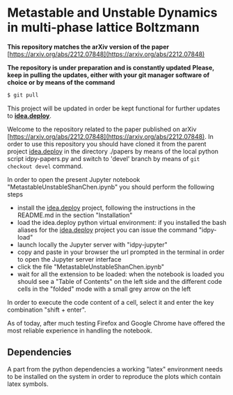 # Metastable and Unstable Dynamics in multi-phase lattice Boltzmann

**This repository matches the arXiv version of the paper** [https://arxiv.org/abs/2212.07848](https://arxiv.org/abs/2212.07848)

**The repository is under preparation and is constantly updated**
**Please, keep in pulling the updates, either with your git manager software of choice or by means of the command**
```bash
$ git pull
```

This project will be updated in order be kept functional for further updates to [**idea.deploy**](https://github.com/lullimat/idea.deploy).

Welcome to the repository related to the paper published on arXiv [https://arxiv.org/abs/2212.07848](https://arxiv.org/abs/2212.07848). In order to use this repository you should have cloned it from the parent project [idea.deploy](https://github.com/lullimat/idea.deploy) in the directory ./papers by means of the local python script idpy-papers.py and switch to 'devel' branch by means of `git checkout devel` command.

In order to open the present Jupyter notebook "MetastableUnstableShanChen.ipynb" you should perform the following steps
- install the [idea.deploy](https://github.com/lullimat/idea.deploy) project, following the instructions in the README.md in the section "Installation"
- load the idea.deploy python virtual environment: if you installed the bash aliases for the [idea.deploy](https://github.com/lullimat/idea.deploy) project you can issue the command "idpy-load"
- launch locally the Jupyter server with "idpy-jupyter"
- copy and paste in your browser the url prompted in the terminal in order to open the Jupyter server interface
- click the file "MetastableUnstableShanChen.ipynb"
- wait for all the extension to be loaded: when the notebook is loaded you should see a "Table of Contents" on the left side and the different code cells in the "folded" mode with a small grey arrow on the left

In order to execute the code content of a cell, select it and enter the key combination "shift + enter".

As of today, after much testing Firefox and Google Chrome have offered the most reliable experience in handling the notebook.

## Dependencies

A part from the python dependencies a working "latex" environment needs to be installed on the system in order to reproduce the plots which contain latex symbols.